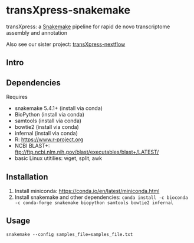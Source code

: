 # transXpress-snakemake
transXpress: a [Snakemake](https://snakemake.readthedocs.io/en/stable/) pipeline for rapid de novo transcriptome assembly and annotation

Also see our sister project: [transXpress-nextflow](https://github.com/transXpress/transXpress-nextflow)

## Intro

## Dependencies

Requires
* snakemake 5.4.1+ (install via conda)
* BioPython (install via conda)
* samtools (install via conda)
* bowtie2 (install via conda)
* infernal (install via conda)
* R: https://www.r-project.org
* NCBI BLAST+: ftp://ftp.ncbi.nlm.nih.gov/blast/executables/blast+/LATEST/
* basic Linux utitilies: wget, split, awk

## Installation

1. Install miniconda: https://conda.io/en/latest/miniconda.html
2. Install snakemake and other dependencies:
  ```conda install -c bioconda -c conda-forge snakemake biopython samtools bowtie2 infernal```

## Usage

~~~~
snakemake --config samples_file=samples_file.txt
~~~~


